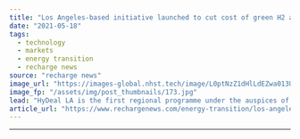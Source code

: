 ```yaml
---
title: "Los Angeles-based initiative launched to cut cost of green H2 and form local industrial cluster"
date: "2021-05-18"
tags: 
  - technology
  - markets
  - energy transition
  - recharge news
source: "recharge news"
image_url: "https://images-global.nhst.tech/image/L0ptNzZ1dHlLdEZwa013UGJYeHBXc1hkbVQydWJkdmpSSzRPWTBjKzJFST0=/nhst/binary/3f31c4d713aaeaf2a0a74b1dba0d461e"
image_fp: "/assets/img/post_thumbnails/173.jpg"
lead: "HyDeal LA is the first regional programme under the auspices of the Green Hydrogen Coalition's HyDeal North America platform"
article_url: "https://www.rechargenews.com/energy-transition/los-angeles-based-initiative-launched-to-cut-cost-of-green-h2-and-form-local-industrial-cluster/2-1-1012162"
---
```


---
